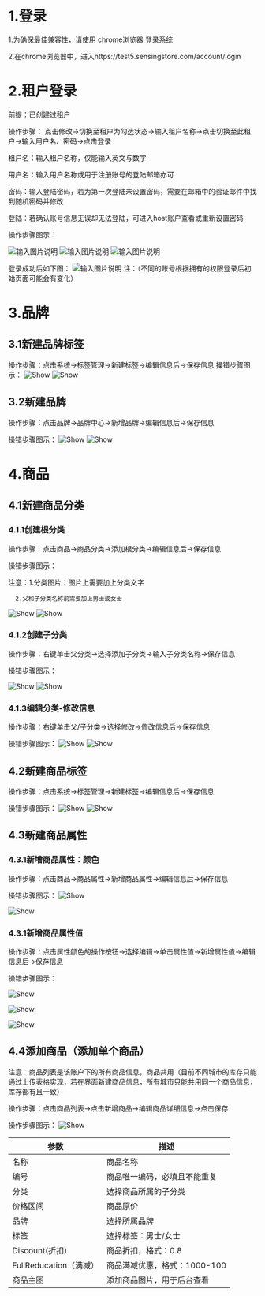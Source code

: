 # 1.登录
1.为确保最佳兼容性，请使用 chrome浏览器 登录系统

2.在chrome浏览器中，进入https://test5.sensingstore.com/account/login


# 2.租户登录
前提：已创建过租户

操作步骤：
点击修改→切换至租户为勾选状态→输入租户名称→点击切换至此租户→输入用户名、密码→点击登录

租户名：输入租户名称，仅能输入英文与数字

用户名：输入用户名称或用于注册账号的登陆邮箱亦可

密码：输入登陆密码，若为第一次登陆未设置密码，需要在邮箱中的验证邮件中找到随机密码并修改

登陆：若确认账号信息无误却无法登陆，可进入host账户查看或重新设置密码

操作步骤图示：

![输入图片说明](https://images.gitee.com/uploads/images/2021/0423/144822_6170c3b9_8867015.png "屏幕截图.png")
![输入图片说明](https://images.gitee.com/uploads/images/2021/0425/152311_0858fe63_8867015.png "屏幕截图.png")
![输入图片说明](https://images.gitee.com/uploads/images/2021/0423/145939_a1cb9f98_8867015.png "屏幕截图.png")

登录成功后如下图：
![输入图片说明](https://images.gitee.com/uploads/images/2021/0423/150208_b5d1f5b9_8867015.png "屏幕截图.png")
注：（不同的账号根据拥有的权限登录后初始页面可能会有变化）

# 3.品牌
## 3.1新建品牌标签
操作步骤：点击系统→标签管理→新建标签→编辑信息后→保存信息
操错步骤图示：
![Show](/Docs/MiniProcedure/images/Show/1.png)
![Show](/Docs/MiniProcedure/images/Show/2.png)

## 3.2新建品牌
操作步骤：点击品牌→品牌中心→新增品牌→编辑信息后→保存信息

操错步骤图示：
![Show](/Docs/MiniProcedure/images/Show/3.png)
![Show](/Docs/MiniProcedure/images/Show/4.png)

# 4.商品
## 4.1新建商品分类
### 4.1.1创建根分类
操作步骤：点击商品→商品分类→添加根分类→编辑信息后→保存信息

操错步骤图示：

注意：1.分类图片：图片上需要加上分类文字

      2.父和子分类名称前需要加上男士或女士

![Show](/Docs/MiniProcedure/images/Show/5.png)
![Show](/Docs/MiniProcedure/images/Show/6.png)

### 4.1.2创建子分类
操作步骤：右键单击父分类→选择添加子分类→输入子分类名称→保存信息

操错步骤图示：

![Show](/Docs/MiniProcedure/images/Show/7.png)
![Show](/Docs/MiniProcedure/images/Show/8.png)

### 4.1.3编辑分类-修改信息
操作步骤：右键单击父/子分类→选择修改→修改信息后→保存信息

操错步骤图示：
![Show](/Docs/MiniProcedure/images/Show/9.png)
![Show](/Docs/MiniProcedure/images/Show/10.png)

## 4.2新建商品标签
操作步骤：点击系统→标签管理→新建标签→编辑信息后→保存信息

操错步骤图示：
![Show](/Docs/MiniProcedure/images/Show/11.png)
![Show](/Docs/MiniProcedure/images/Show/12.png)

## 4.3新建商品属性
### 4.3.1新增商品属性：颜色
操作步骤：点击商品→商品属性→新增商品属性→编辑信息后→保存信息

操错步骤图示：
![Show](/Docs/MiniProcedure/images/Show/13.png)

![Show](/Docs/MiniProcedure/images/Show/14.png)

### 4.3.1新增商品属性值
操作步骤：点击属性颜色的操作按钮→选择编辑→单击属性值→新增属性值→编辑信息后→保存信息

操错步骤图示：

![Show](/Docs/MiniProcedure/images/Show/15.png)

![Show](/Docs/MiniProcedure/images/Show/16.png)

![Show](/Docs/MiniProcedure/images/Show/17.png)

## 4.4添加商品（添加单个商品）
注意：商品列表是该账户下的所有商品信息，商品共用（目前不同城市的库存只能通过上传表格实现，若在界面新建商品信息，所有城市只能共用同一个商品信息，库存都有且一致）

操作步骤：点击商品列表→点击新增商品→编辑商品详细信息→点击保存

操作步骤图示：
![Show](/Docs/MiniProcedure/images/Show/18.png)

| 参数 | 描述 |
| --- | --- |
| 名称 | 商品名称 |
| 编号 | 商品唯一编码，必填且不能重复 |
| 分类 | 选择商品所属的子分类 |
| 价格区间 | 商品原价 |
| 品牌 | 选择所属品牌 |
| 标签 | 选择标签：男士/女士 |
| Discount(折扣) | 商品折扣，格式：0.8 |
| FullReducation（满减） | 商品满减优惠，格式：1000-100 |
| 商品主图 | 添加商品图片，用于后台查看 |